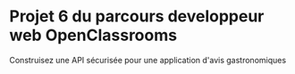 # Projet 6 du parcours developpeur web OpenClassrooms

Construisez une API sécurisée pour une application d'avis gastronomiques
